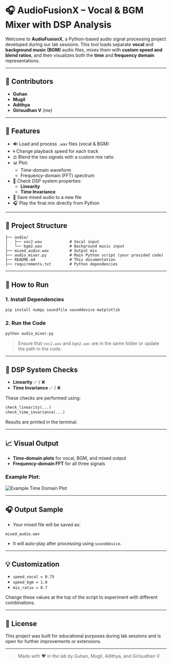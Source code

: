 # 🎧 AudioFusionX – Vocal & BGM Mixer with DSP Analysis

Welcome to **AudioFusionX**, a Python-based audio signal processing project developed during our lab sessions. This tool loads separate **vocal** and **background music (BGM)** audio files, mixes them with **custom speed and blend ratios**, and then visualizes both the **time** and **frequency domain** representations.

---

## 👥 Contributors
- **Guhan**
- **Mugil**
- **Adithya**
- **Girisudhan V** *(me)*

---

## 📌 Features

- 🔊 Load and process `.wav` files (vocal & BGM)
- 🌀 Change playback speed for each track
- ⚖️ Blend the two signals with a custom mix ratio
- 📊 Plot:
  - Time-domain waveform
  - Frequency-domain (FFT) spectrum
- 🧪 Check DSP system properties:
  - **Linearity**
  - **Time Invariance**
- 💾 Save mixed audio to a new file
- 🎧 Play the final mix directly from Python

---

## 📂 Project Structure

```
├── audio/
│   ├── voc2.wav            # Vocal input
│   └── bgm2.wav            # Background music input
├── mixed_audio.wav         # Output mix
├── audio_mixer.py          # Main Python script (your provided code)
├── README.md               # This documentation
├── requirements.txt        # Python dependencies
```

---

## 🚀 How to Run

### 1. Install Dependencies

```bash
pip install numpy soundfile sounddevice matplotlib
```

### 2. Run the Code

```bash
python audio_mixer.py
```

> Ensure that `voc2.wav` and `bgm2.wav` are in the same folder or update the path in the code.

---

## 🧪 DSP System Checks

- **Linearity** ✅ / ❌
- **Time Invariance** ✅ / ❌

These checks are performed using:
```python
check_linearity(...)
check_time_invariance(...)
```

Results are printed in the terminal.

---

## 📈 Visual Output

- **Time-domain plots** for vocal, BGM, and mixed output
- **Frequency-domain FFT** for all three signals

### Example Plot:
![Example Time Domain Plot](assets/time_plot_example.png)

---

## 🎧 Output Sample

- Your mixed file will be saved as:
```
mixed_audio.wav
```
- It will auto-play after processing using `sounddevice`.

---

## 💡 Customization

- `speed_vocal = 0.75`  
- `speed_bgm = 1.0`  
- `mix_ratio = 0.7`

Change these values at the top of the script to experiment with different combinations.

---

## 📜 License

This project was built for educational purposes during lab sessions and is open for further improvements or extensions.

---

> Made with ❤️ in the lab by Guhan, Mugil, Adithya, and Girisudhan V.
